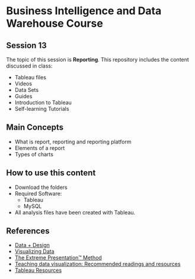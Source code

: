 # Business Intelligence and Data Warehouse Course

## Session 13

The topic of this session is **Reporting**. This repository includes the content discussed in class:

  - Tableau files
  - Videos
  - Data Sets
  - Guides
  - Introduction to Tableau
  - Self-learning Tutorials
  
## Main Concepts

  - What is report, reporting and reporting platform
  - Elements of a report
  - Types of charts
  
## How to use this content

  - Download the folders
  - Required Software:
	  - Tableau
	  - MySQL
  - All analysis files have been created with Tableau.
  
  ## References
  
   - [Data + Design](https://infoactive.co/data-design/titlepage01.html)
   - [Visualizing Data](http://www.visualisingdata.com/resources/)
   - [The Extreme Presentation™ Method](https://extremepresentation.com)
   - [Teaching data visualization: Recommended readings and resources](http://www.mulinblog.com/teaching-data-visualization-recommended-readings-and-resources/)
   - [Tableau Resources](https://public.tableau.com/en-us/s/resources)
